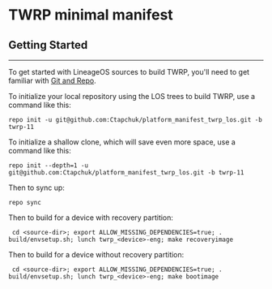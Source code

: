 TWRP minimal manifest
===========

## Getting Started ##
---------------

To get started with LineageOS sources to build TWRP, you'll need to get
familiar with [Git and Repo](https://source.android.com/source/using-repo.html).

To initialize your local repository using the LOS trees to build TWRP, use a command like this:

    repo init -u git@github.com:Ctapchuk/platform_manifest_twrp_los.git -b twrp-11

To initialize a shallow clone, which will save even more space, use a command like this:
    
    repo init --depth=1 -u git@github.com:Ctapchuk/platform_manifest_twrp_los.git -b twrp-11

Then to sync up:

    repo sync

Then to build for a device with recovery partition:

     cd <source-dir>; export ALLOW_MISSING_DEPENDENCIES=true; . build/envsetup.sh; lunch twrp_<device>-eng; make recoveryimage

Then to build for a device without recovery partition:

     cd <source-dir>; export ALLOW_MISSING_DEPENDENCIES=true; . build/envsetup.sh; lunch twrp_<device>-eng; make bootimage
